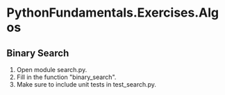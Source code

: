 # PythonFundamentals.Exercises.Algos

## Binary Search

1. Open module search.py.
2. Fill in the function "binary_search".
3. Make sure to include unit tests in test_search.py.

